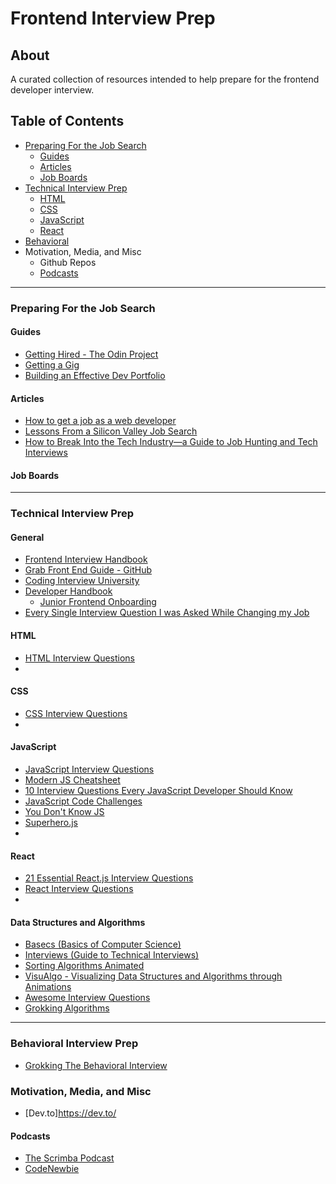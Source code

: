 # Frontend Interview Prep

## About
A curated collection of resources intended to help prepare for the frontend developer interview. 

## Table of Contents
- [Preparing For the Job Search](#job-search)
  - [Guides](#guides)
  - [Articles](#articles)
  - [Job Boards](#job-boards)
- [Technical Interview Prep](#interview-prep)
  - [HTML](#HTML)
  - [CSS](#CSS)
  - [JavaScript](#JS)
  - [React](#react)
- [Behavioral](#behavioral)
- Motivation, Media, and Misc
  - Github Repos 
  - [Podcasts](#podcasts) 
---
### Preparing For the Job Search <span name='job-search'></span>
#### Guides <span name='guides'></span>
- [Getting Hired - The Odin Project](https://www.theodinproject.com/paths/full-stack-javascript/courses/getting-hired)
- [Getting a Gig](https://github.com/cassidoo/getting-a-gig)
- [Building an Effective Dev Portfolio](https://storage.googleapis.com/joshwcomeau/building-an-effective-dev-portfolio.pdf)

#### Articles <span name='articles'></span>
- [How to get a job as a web developer](http://web.archive.org/web/20160925155912/http://www.happybearsoftware.com/how-to-get-a-programmer-job.html)
- [Lessons From a Silicon Valley Job Search](https://robertheaton.com/2014/03/07/lessons-from-a-silicon-valley-job-search/)
- [How to Break Into the Tech Industry—a Guide to Job Hunting and Tech Interviews](https://haseebq.com/how-to-break-into-tech-job-hunting-and-interviews/)

#### Job Boards <span name='job-boards'></span>
---
### Technical Interview Prep <span name='interview-prep'></span>
#### General <span name='general'></span>
- [Frontend Interview Handbook](https://frontendinterviewhandbook.com/)
- [Grab Front End Guide - GitHub](https://github.com/grab/front-end-guide)
- [Coding Interview University](https://github.com/jwasham/coding-interview-university)
- [Developer Handbook](https://github.com/apptension/developer-handbook)
  - [Junior Frontend Onboarding](https://github.com/apptension/developer-handbook/blob/master/Onboarding/Junior/Frontend%20Developer.md)
- [Every Single Interview Question I was Asked While Changing my Job](https://www.reddit.com/r/webdev/comments/o9jp8e/every_single_interview_question_i_was_asked_while/)

#### HTML <span name='HTML'></span>
- [HTML Interview Questions](https://www.interviewbit.com/html-interview-questions/)
- 
#### CSS <span name='CSS'></span>
- [CSS Interview Questions](https://www.interviewbit.com/css-interview-questions/)
- 
#### JavaScript <span name='JS'></span>
- [JavaScript Interview Questions](https://www.interviewbit.com/javascript-interview-questions/)
- [Modern JS Cheatsheet](https://github.com/mbeaudru/modern-js-cheatsheet#introduction)
- [10 Interview Questions Every JavaScript Developer Should Know](https://medium.com/javascript-scene/10-interview-questions-every-javascript-developer-should-know-6fa6bdf5ad95)
- [JavaScript Code Challenges](https://github.com/sadanandpai/javascript-code-challenges)
- [You Don't Know JS](https://github.com/getify/You-Dont-Know-JS)
- [Superhero.js](http://superherojs.com/)
- 
#### React <span name='react'></span> 
- [21 Essential React.js Interview Questions](https://www.toptal.com/react/interview-questions)
- [React Interview Questions](https://www.interviewbit.com/react-interview-questions/)
- 
#### Data Structures and Algorithms <span name='DSA'></span>
- [Basecs (Basics of Computer Science)](https://medium.com/basecs/tagged/data-structures)
- [Interviews (Guide to Technical Interviews)](https://github.com/kdn251/interviews)
- [Sorting Algorithms Animated](https://www.toptal.com/developers/sorting-algorithms)
- [VisuAlgo - Visualizing Data Structures and Algorithms through Animations](https://visualgo.net/en)
- [Awesome Interview Questions](https://github.com/DopplerHQ/awesome-interview-questions#javascript)
- [Grokking Algorithms](https://www.manning.com/books/grokking-algorithms#toc)
---
### Behavioral Interview Prep <span name='behavioral'></span>
- [Grokking The Behavioral Interview](https://www.educative.io/courses/grokking-the-behavioral-interview)

### Motivation, Media, and Misc
- [Dev.to]https://dev.to/
<!-- #### Github Repos
 -->
#### Podcasts <span name='podcasts'></span>
- [The Scrimba Podcast](https://open.spotify.com/show/1oJamVudy2v3oSJTejUyus)
- [CodeNewbie](https://www.codenewbie.org/podcast)
